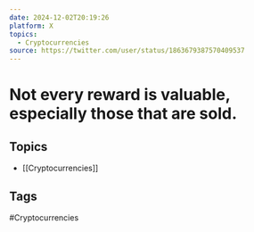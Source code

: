 ```yaml
---
date: 2024-12-02T20:19:26
platform: X
topics:
  - Cryptocurrencies
source: https://twitter.com/user/status/1863679387570409537
---
```

# Not every reward is valuable, especially those that are sold.

## Topics
- [[Cryptocurrencies]]

## Tags
#Cryptocurrencies